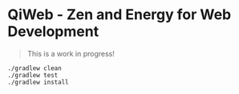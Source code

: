 # QiWeb - Zen and Energy for Web Development

> This is a work in progress!

    ./gradlew clean
    ./gradlew test
    ./gradlew install

